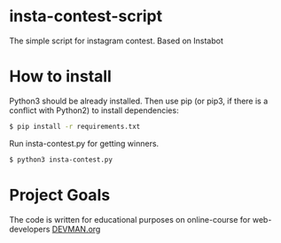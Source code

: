 # insta-contest-script
The simple script for instagram contest. Based on Instabot
# How to install
Python3 should be already installed. Then use pip (or pip3, if there is a conflict with Python2) to install dependencies:
```bash
$ pip install -r requirements.txt
```
Run insta-contest.py for getting winners.
```bash
$ python3 insta-contest.py
```


# Project Goals
The code is written for educational purposes on online-course for web-developers [DEVMAN.org](https://devman.org)
